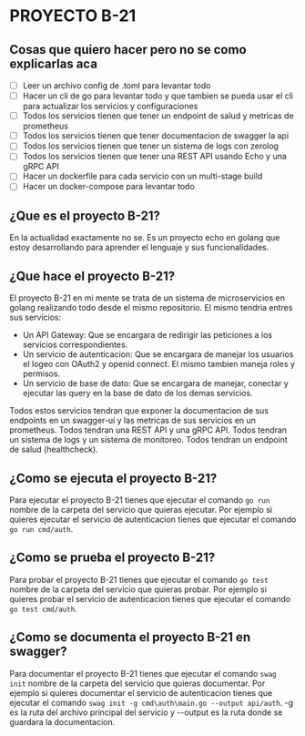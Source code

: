 # PROYECTO B-21

## Cosas que quiero hacer pero no se como explicarlas aca

- [ ] Leer un archivo config de .toml para levantar todo
- [ ] Hacer un cli de go para levantar todo y que tambien se pueda usar el cli para actualizar los servicios y configuraciones
- [ ] Todos los servicios tienen que tener un endpoint de salud y metricas de prometheus
- [ ] Todos los servicios tienen que tener documentacion de swagger la api
- [ ] Todos los servicios tienen que tener un sistema de logs con zerolog
- [ ] Todos los servicios tienen que tener una REST API usando Echo y una gRPC API
- [ ] Hacer un dockerfile para cada servicio con un multi-stage build
- [ ] Hacer un docker-compose para levantar todo

## ¿Que es el proyecto B-21?

En la actualidad exactamente no se. Es un proyecto echo en golang que estoy desarrollando para aprender el lenguaje y sus funcionalidades.

## ¿Que hace el proyecto B-21?

El proyecto B-21 en mi mente se trata de un sistema de microservicios en golang realizando todo desde el mismo repositorio. El mismo tendria entres sus servicios:

- Un API Gateway: Que se encargara de redirigir las peticiones a los servicios correspondientes.
- Un servicio de autenticacion: Que se encargara de manejar los usuarios el logeo con OAuth2 y openid connect. El mismo tambien maneja roles y permisos.
- Un servicio de base de dato: Que se encargara de manejar, conectar y ejecutar las query en la base de dato de los demas servicios.

Todos estos servicios tendran que exponer la documentacion de sus endpoints en un swagger-ui y las metricas de sus servicios en un prometheus.
Todos tendran una REST API y una gRPC API.
Todos tendran un sistema de logs y un sistema de monitoreo.
Todos tendran un endpoint de salud (healthcheck).

## ¿Como se ejecuta el proyecto B-21?

Para ejecutar el proyecto B-21 tienes que ejecutar el comando `go run` nombre de la carpeta del servicio que quieras ejecutar. Por ejemplo si quieres ejecutar el servicio de autenticacion tienes que ejecutar el comando `go run cmd/auth`.

## ¿Como se prueba el proyecto B-21?

Para probar el proyecto B-21 tienes que ejecutar el comando `go test` nombre de la carpeta del servicio que quieras probar. Por ejemplo si quieres probar el servicio de autenticacion tienes que ejecutar el comando `go test cmd/auth`.

## ¿Como se documenta el proyecto B-21 en swagger?

Para documentar el proyecto B-21 tienes que ejecutar el comando `swag init` nombre de la carpeta del servicio que quieras documentar. Por ejemplo si quieres documentar el servicio de autenticacion tienes que ejecutar el comando `swag init -g cmd\auth\main.go --output api/auth`. -g es la ruta del archivo principal del servicio y --output es la ruta donde se guardara la documentacion.
